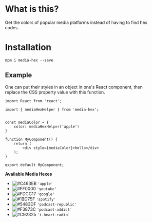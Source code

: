 # What is this?

Get the colors of popular media platforms instead of having to find hex codes.

# Installation 

`npm i media-hex --save`

## Example

One can put their styles in an object in one's React component, then replace the CSS property value with this function.

```
import React from 'react';

import { mediaHexHelper } from 'media-hex';


const mediaColor = {
    color: mediaHexHelper('apple')
}

function MyComponent() {
    return (
        <div style={mediaColor}>hello</div>
    );
}

export default MyComponent;

```
**Available Media Hexes**

- ![#C463EB](https://placehold.it/15/C463EB/000000?text=+) `'apple'`
- ![#FF0000](https://placehold.it/15/FF0000/000000?text=+) `'youtube'`
- ![#FDCC17](https://placehold.it/15/FDCC17/000000?text=+) `'google'`
- ![#1BD75F](https://placehold.it/15/1BD75F/000000?text=+) `'spotify'`
- ![#5483DF](https://placehold.it/15/5483DF/000000?text=+) `'podcast-republic'`
- ![#F3873C](https://placehold.it/15/F3873C/000000?text=+) `'podcast-addict'`
- ![#C92325](https://placehold.it/15/C92325/000000?text=+) `'i-heart-radio'`

